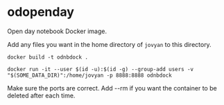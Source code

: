 # odopenday

Open day notebook Docker image.

Add any files you want in the home directory of `jovyan` to this directory.

`docker build -t odnbdock .`

`docker run -it --user $(id -u):$(id -g) --group-add users -v "$(SOME_DATA_DIR)":/home/jovyan -p 8888:8888 odnbdock`

Make sure the ports are correct. Add --rm if you want the container to be deleted after each time.


